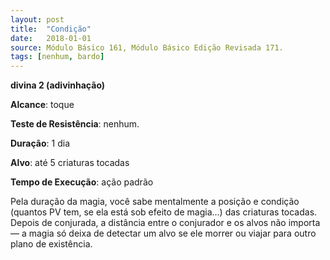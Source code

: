 ```yaml
---
layout: post
title:  "Condição"
date:   2018-01-01
source: Módulo Básico 161, Módulo Básico Edição Revisada 171.
tags: [nenhum, bardo]
---
```


**divina 2 (adivinhação)**

**Alcance**: toque

**Teste de Resistência**: nenhum.

**Duração**: 1 dia

**Alvo**: até 5 criaturas tocadas

**Tempo de Execução**: ação padrão

Pela duração da magia, você sabe mentalmente a posição e condição (quantos PV tem, se ela está sob efeito de magia...) das criaturas tocadas. Depois de conjurada, a distância entre o conjurador e os alvos não importa — a magia só deixa de detectar um alvo se ele morrer ou viajar para outro plano de existência.
